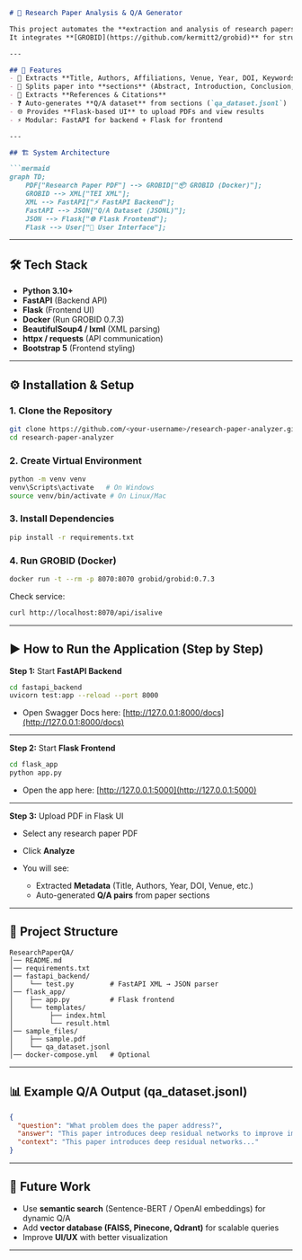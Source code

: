 
````markdown
# 📑 Research Paper Analysis & Q/A Generator

This project automates the **extraction and analysis of research papers**.  
It integrates **[GROBID](https://github.com/kermitt2/grobid)** for structured data extraction, a **FastAPI backend** for parsing XML into JSON, and a **Flask frontend** for displaying metadata and generating **Q/A pairs**.

---

## 🚀 Features
- 📄 Extracts **Title, Authors, Affiliations, Venue, Year, DOI, Keywords**
- 📝 Splits paper into **sections** (Abstract, Introduction, Conclusion, etc.)
- 🔗 Extracts **References & Citations**
- ❓ Auto-generates **Q/A dataset** from sections (`qa_dataset.jsonl`)
- 🌐 Provides **Flask-based UI** to upload PDFs and view results
- ⚡ Modular: FastAPI for backend + Flask for frontend

---

## 🏗 System Architecture

```mermaid
graph TD;
    PDF["Research Paper PDF"] --> GROBID["📦 GROBID (Docker)"];
    GROBID --> XML["TEI XML"];
    XML --> FastAPI["⚡ FastAPI Backend"];
    FastAPI --> JSON["Q/A Dataset (JSONL)"];
    JSON --> Flask["🌐 Flask Frontend"];
    Flask --> User["👤 User Interface"];
````

---

## 🛠 Tech Stack

* **Python 3.10+**
* **FastAPI** (Backend API)
* **Flask** (Frontend UI)
* **Docker** (Run GROBID 0.7.3)
* **BeautifulSoup4 / lxml** (XML parsing)
* **httpx / requests** (API communication)
* **Bootstrap 5** (Frontend styling)

---

## ⚙️ Installation & Setup

### 1. Clone the Repository

```bash
git clone https://github.com/<your-username>/research-paper-analyzer.git
cd research-paper-analyzer
```

### 2. Create Virtual Environment

```bash
python -m venv venv
venv\Scripts\activate   # On Windows
source venv/bin/activate # On Linux/Mac
```

### 3. Install Dependencies

```bash
pip install -r requirements.txt
```

### 4. Run GROBID (Docker)

```bash
docker run -t --rm -p 8070:8070 grobid/grobid:0.7.3
```

Check service:

```bash
curl http://localhost:8070/api/isalive
```

---

## ▶️ How to Run the Application (Step by Step)

**Step 1:** Start **FastAPI Backend**

```bash
cd fastapi_backend
uvicorn test:app --reload --port 8000
```

* Open Swagger Docs here: [http://127.0.0.1:8000/docs](http://127.0.0.1:8000/docs)

---

**Step 2:** Start **Flask Frontend**

```bash
cd flask_app
python app.py
```

* Open the app here: [http://127.0.0.1:5000](http://127.0.0.1:5000)

---

**Step 3:** Upload PDF in Flask UI

* Select any research paper PDF
* Click **Analyze**
* You will see:

  * Extracted **Metadata** (Title, Authors, Year, DOI, Venue, etc.)
  * Auto-generated **Q/A pairs** from paper sections

---

## 📂 Project Structure

```
ResearchPaperQA/
│── README.md
│── requirements.txt
│── fastapi_backend/
│    └── test.py         # FastAPI XML → JSON parser
│── flask_app/
│    ├── app.py          # Flask frontend
│    └── templates/
│         ├── index.html
│         └── result.html
│── sample_files/
│    ├── sample.pdf
│    └── qa_dataset.jsonl
│── docker-compose.yml   # Optional
```

---

## 📊 Example Q/A Output (qa_dataset.jsonl)

```json
{
  "question": "What problem does the paper address?",
  "answer": "This paper introduces deep residual networks to improve image recognition accuracy...",
  "context": "This paper introduces deep residual networks..."
}
```

---

## 🌟 Future Work

* Use **semantic search** (Sentence-BERT / OpenAI embeddings) for dynamic Q/A
* Add **vector database (FAISS, Pinecone, Qdrant)** for scalable queries
* Improve **UI/UX** with better visualization

---
